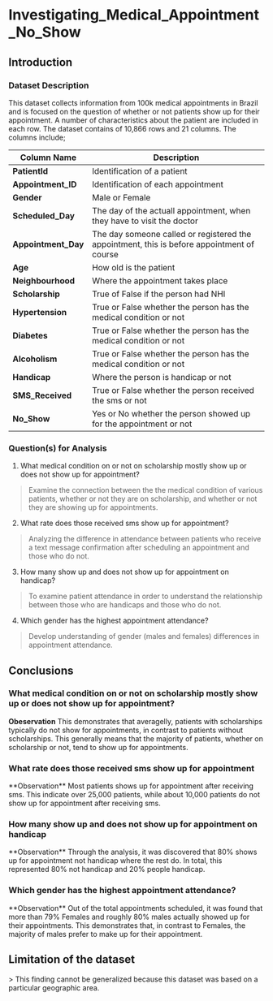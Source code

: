 <h1>Investigating_Medical_Appointment_No_Show</h1>

<h2>Introduction</h2>

<h3>Dataset Description</h3>

This dataset collects information from 100k medical appointments in Brazil and is focused on the question of whether or not patients show up for their appointment. A number of characteristics about the patient are included in each row.
The dataset contains of 10,866 rows and 21 columns. The columns include;


|**Column Name**|**Description**|
|-----------------|-----------------|
|**PatientId**|Identification of a patient|
|**Appointment_ID**|Identification of each appointment|
|**Gender**|Male or Female|
|**Scheduled_Day**|The day of the actuall appointment, when they have to visit the doctor|
|**Appointment_Day**|The day someone called or registered the appointment, this is before appointment of course|
|**Age**|How old is the patient|
|**Neighbourhood**|Where the appointment takes place|
|**Scholarship**|True of False if the person had NHI| 
|**Hypertension**|True or False whether the person has the medical condition or not|
|**Diabetes**|True or False whether the person has the medical condition or not|
|**Alcoholism**|True or False whether the person has the medical condition or not|
|**Handicap**|Where the person is handicap or not|
|**SMS_Received**|True or False whether the person received the sms or not|
|**No_Show**|Yes or No whether the person showed up for the appointment or not|


<h3>Question(s) for Analysis</h3>

1) What medical condition on or not on scholarship mostly show up or does not show up for appointment?

> Examine the connection between the the medical condition of various patients, whether or not they are on scholarship, and whether or not they are showing up for appointments.

2) What rate does those received sms show up for appointment?

> Analyzing the difference in attendance between patients who receive a text message confirmation after scheduling an appointment and those who do not.

3) How many show up and does not show up for appointment on handicap?

> To examine patient attendance in order to understand the relationship between those who are handicaps and those who do not.

4) Which gender has the highest appointment attendance?

> Develop understanding of gender (males and females) differences in appointment attendance.


<h2>Conclusions</h2>

<h3>What medical condition on or not on scholarship mostly show up or does not show up for appointment?</h3>

**Obeservation** This demonstrates that averagelly, patients with scholarships typically do not show for appointments, in contrast to patients without scholarships. This generally means that the majority of patients, whether on scholarship or not, tend to show up for appointments.

<h3>What rate does those received sms show up for appointment</h3>
**Observation** Most patients shows up for appointment after receiving sms. This indicate over 25,000 patients, while about 10,000 patients do not show up for appointment after receiving sms.

<h3>How many show up and does not show up for appointment on handicap</h3>
**Observation** Through the analysis, it was discovered that 80% shows up for appointment not handicap where the rest do. In total, this represented 80% not handicap and 20% people handicap.

<h3>Which gender has the highest appointment attendance?</h3>
**Observation** Out of the total appointments scheduled, it was found that more than 79% Females and roughly 80% males actually showed up for their appointments. This demonstrates that, in contrast to Females, the majority of males prefer to make up for their appointment.

<h2>Limitation of the dataset</h2>
> This finding cannot be generalized because this dataset was based on a particular geographic area.
